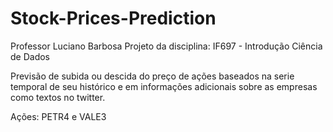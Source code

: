 # Stock-Prices-Prediction

Professor Luciano Barbosa
Projeto da disciplina: IF697 - Introdução Ciência de Dados

Previsão de subida ou descida do preço de ações baseados na serie temporal de seu histórico e em informações adicionais sobre as empresas como textos no twitter.

Ações: PETR4 e VALE3